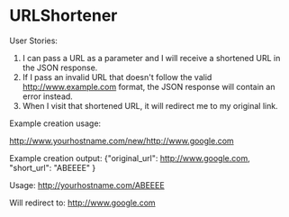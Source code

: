 # URLShortener


User Stories:

1. I can pass a URL as a parameter and I will receive a shortened URL in the JSON response.</li>
2. If I pass an invalid URL that doesn't follow the valid http://www.example.com format, the JSON response will contain an error instead.</li>
3. When I visit that shortened URL, it will redirect me to my original link.</li>


Example creation usage:</h2>

 http://www.yourhostname.com/new/http://www.google.com



Example creation output:
{"original_url": http://www.google.com, "short_url": "ABEEEE" } 

Usage:
 http://yourhostname.com/ABEEEE

Will redirect to:
 http://www.google.com